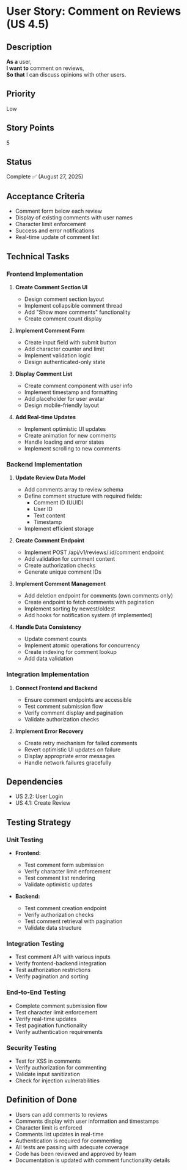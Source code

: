 # User Story: Comment on Reviews (US 4.5)

## Description
**As a** user,  
**I want to** comment on reviews,  
**So that** I can discuss opinions with other users.

## Priority
Low

## Story Points
5

## Status
Complete ✅ (August 27, 2025)

## Acceptance Criteria
- Comment form below each review
- Display of existing comments with user names
- Character limit enforcement
- Success and error notifications
- Real-time update of comment list

## Technical Tasks

### Frontend Implementation
1. **Create Comment Section UI**
   - Design comment section layout
   - Implement collapsible comment thread
   - Add "Show more comments" functionality
   - Create comment count display

2. **Implement Comment Form**
   - Create input field with submit button
   - Add character counter and limit
   - Implement validation logic
   - Design authenticated-only state

3. **Display Comment List**
   - Create comment component with user info
   - Implement timestamp and formatting
   - Add placeholder for user avatar
   - Design mobile-friendly layout

4. **Add Real-time Updates**
   - Implement optimistic UI updates
   - Create animation for new comments
   - Handle loading and error states
   - Implement scrolling to new comments

### Backend Implementation
1. **Update Review Data Model**
   - Add comments array to review schema
   - Define comment structure with required fields:
     - Comment ID (UUID)
     - User ID
     - Text content
     - Timestamp
   - Implement efficient storage

2. **Create Comment Endpoint**
   - Implement POST /api/v1/reviews/:id/comment endpoint
   - Add validation for comment content
   - Create authorization checks
   - Generate unique comment IDs

3. **Implement Comment Management**
   - Add deletion endpoint for comments (own comments only)
   - Create endpoint to fetch comments with pagination
   - Implement sorting by newest/oldest
   - Add hooks for notification system (if implemented)

4. **Handle Data Consistency**
   - Update comment counts
   - Implement atomic operations for concurrency
   - Create indexing for comment lookup
   - Add data validation

### Integration Implementation
1. **Connect Frontend and Backend**
   - Ensure comment endpoints are accessible
   - Test comment submission flow
   - Verify comment display and pagination
   - Validate authorization checks

2. **Implement Error Recovery**
   - Create retry mechanism for failed comments
   - Revert optimistic UI updates on failure
   - Display appropriate error messages
   - Handle network failures gracefully

## Dependencies
- US 2.2: User Login
- US 4.1: Create Review

## Testing Strategy

### Unit Testing
- **Frontend:**
  - Test comment form submission
  - Verify character limit enforcement
  - Test comment list rendering
  - Validate optimistic updates

- **Backend:**
  - Test comment creation endpoint
  - Verify authorization checks
  - Test comment retrieval with pagination
  - Validate data structure

### Integration Testing
- Test comment API with various inputs
- Verify frontend-backend integration
- Test authorization restrictions
- Verify pagination and sorting

### End-to-End Testing
- Complete comment submission flow
- Test character limit enforcement
- Verify real-time updates
- Test pagination functionality
- Verify authentication requirements

### Security Testing
- Test for XSS in comments
- Verify authorization for commenting
- Validate input sanitization
- Check for injection vulnerabilities

## Definition of Done
- Users can add comments to reviews
- Comments display with user information and timestamps
- Character limit is enforced
- Comments list updates in real-time
- Authentication is required for commenting
- All tests are passing with adequate coverage
- Code has been reviewed and approved by team
- Documentation is updated with comment functionality details
